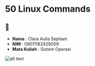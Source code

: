 # 50 Linux Commands


## 👤 
- **Nama**  : Clara Aulia Septiani 
- **NIM**   : 09011182429009 
- **Mata Kuliah** : Sistem Operasi  

![alt text](?raw=true)
